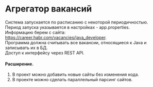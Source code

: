 # Агрегатор вакансий
Система запускается по расписанию с некоторой периодичностью. Период запуска указывается в настройках - app.properties.  
Информацию берем с сайта: https://career.habr.com/vacancies/java_developer.  
Программа должна считывать все вакансии, относящиеся к Java и записывать их в БД.  
Доступ к интерфейсу через REST API.  
#### Расширение.
1. В проект можно добавить новые сайты без изменения кода.  
2. В проекте можно сделать параллельный парсинг сайтов.  
